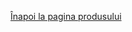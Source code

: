 <!DOCTYPE html>
<html lang="en">
<head>
    <meta charset="UTF-8">
    <meta name="viewport" content="width=device-width, initial-scale=1.3">
    <title>3D Model View</title>
    <script type="module" src="https://unpkg.com/@google/model-viewer"></script>
    <style>
        @keyframes rotate360 {
            from {
                transform: rotate(0deg);
            }
            to {
                transform: rotate(360deg);
            }
        }
        #iosMessage {
            display: none; /* Acest stil va fi schimbat în 'block' prin JavaScript pentru dispozitivele iOS */
            animation: rotate360 30s linear infinite;
        }
    </style>
</head>
<body>

<!-- Aici adăugăm un paragraf cu un ID pentru a putea fi ascuns sau afișat de script -->
<p id="iosMessage">Deschide în Safari dacă ești pe Apple</p>

<p><a href="https://vimeo.com/user74836700">Înapoi la pagina produsului</a></p>

<model-viewer src="Avatar1.glb" ios-src="Avatar1.usdz" ar ar-modes="webxr scene-viewer quick-look" camera-controls auto-rotate environment-image="neutral" shadow-intensity="1" alt="A 3D model of an avatar"></model-viewer>

<model-viewer src="Avatar2.glb" ios-src="Avatar2.usdz" ar ar-modes="webxr scene-viewer quick-look" camera-controls auto-rotate environment-image="neutral" shadow-intensity="2" alt="An 3D model of a second avatar"></model-viewer>

<model-viewer src="Avatar3.glb" ios-src="Avatar3.usdz" ar ar-modes="webxr scene-viewer quick-look" camera-controls auto-rotate environment-image="neutral" shadow-intensity="3" alt="An 3D model of a third avatar"></model-viewer>

<model-viewer src="Avatar4.glb" ios-src="Avatar4.usdz" ar ar-modes="webxr scene-viewer quick-look" camera-controls auto-rotate environment-image="neutral" shadow-intensity="4" alt="An 3D model of a fourth avatar"></model-viewer>

<script>
    // Functie pentru a verifica daca utilizatorul este pe un dispozitiv iOS
    function checkIfIOS() {
        var iDevices = [
            'iPad Simulator',
            'iPhone Simulator',
            'iPod Simulator',
            'iPad',
            'iPhone',
            'iPod'
        ];

        if (!!navigator.platform) {
            while (iDevices.length) {
                if (navigator.platform === iDevices.pop()) { 
                    return true; 
                }
            }
        }

        return false;
    }

    // Dacă este iOS, afișăm mesajul
    if(checkIfIOS()) {
        document.getElementById('iosMessage').style.display = 'block';
    }
</script>

</body>
</html>
